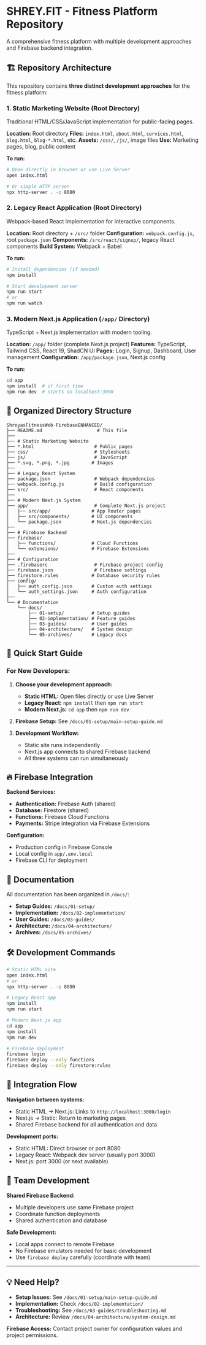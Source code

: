 # SHREY.FIT - Fitness Platform Repository

A comprehensive fitness platform with multiple development approaches and Firebase backend integration.

## 🏗️ Repository Architecture

This repository contains **three distinct development approaches** for the fitness platform:

### 1. **Static Marketing Website** (Root Directory)
Traditional HTML/CSS/JavaScript implementation for public-facing pages.

**Location:** Root directory
**Files:** `index.html`, `about.html`, `services.html`, `blog.html`, `blog-*.html`, etc.
**Assets:** `/css/`, `/js/`, image files
**Use:** Marketing pages, blog, public content

**To run:**
```bash
# Open directly in browser or use Live Server
open index.html

# Or simple HTTP server
npx http-server . -p 8080
```

### 2. **Legacy React Application** (Root Directory)
Webpack-based React implementation for interactive components.

**Location:** Root directory + `/src/` folder
**Configuration:** `webpack.config.js`, root `package.json`
**Components:** `/src/react/signup/`, legacy React components
**Build System:** Webpack + Babel

**To run:**
```bash
# Install dependencies (if needed)
npm install

# Start development server
npm run start
# or
npm run watch
```

### 3. **Modern Next.js Application** (`/app/` Directory)
TypeScript + Next.js implementation with modern tooling.

**Location:** `/app/` folder (complete Next.js project)
**Features:** TypeScript, Tailwind CSS, React 19, ShadCN UI
**Pages:** Login, Signup, Dashboard, User management
**Configuration:** `/app/package.json`, Next.js config

**To run:**
```bash
cd app
npm install  # if first time
npm run dev  # starts on localhost:3000
```

## 📂 Organized Directory Structure

```
ShreyasFitnessWeb-FirebaseENHANCED/
├── README.md                    # This file
├── 
├── # Static Marketing Website
├── *.html                      # Public pages
├── css/                        # Stylesheets
├── js/                         # JavaScript
├── *.svg, *.png, *.jpg        # Images
├── 
├── # Legacy React System  
├── package.json                # Webpack dependencies
├── webpack.config.js           # Build configuration
├── src/                        # React components
├── 
├── # Modern Next.js System
├── app/                        # Complete Next.js project
│   ├── src/app/               # App Router pages
│   ├── src/components/        # UI components
│   └── package.json           # Next.js dependencies
├── 
├── # Firebase Backend
├── firebase/
│   ├── functions/             # Cloud Functions
│   └── extensions/            # Firebase Extensions
├── 
├── # Configuration
├── .firebaserc                 # Firebase project config
├── firebase.json               # Firebase settings
├── firestore.rules            # Database security rules
├── config/
│   ├── auth_config.json       # Custom auth settings
│   └── auth_settings.json     # Auth configuration
├── 
└── # Documentation
    └── docs/
        ├── 01-setup/          # Setup guides
        ├── 02-implementation/ # Feature guides  
        ├── 03-guides/         # User guides
        ├── 04-architecture/   # System design
        └── 05-archives/       # Legacy docs
```

## 🚀 Quick Start Guide

### For New Developers:

1. **Choose your development approach:**
   - **Static HTML:** Open files directly or use Live Server
   - **Legacy React:** `npm install` then `npm run start` 
   - **Modern Next.js:** `cd app` then `npm run dev`

2. **Firebase Setup:** See `/docs/01-setup/main-setup-guide.md`

3. **Development Workflow:**
   - Static site runs independently
   - Next.js app connects to shared Firebase backend
   - All three systems can run simultaneously

## 🔥 Firebase Integration

**Backend Services:**
- **Authentication:** Firebase Auth (shared)
- **Database:** Firestore (shared)
- **Functions:** Firebase Cloud Functions
- **Payments:** Stripe integration via Firebase Extensions

**Configuration:**
- Production config in Firebase Console
- Local config in `app/.env.local`
- Firebase CLI for deployment

## 📖 Documentation

All documentation has been organized in `/docs/`:

- **Setup Guides:** `/docs/01-setup/`
- **Implementation:** `/docs/02-implementation/` 
- **User Guides:** `/docs/03-guides/`
- **Architecture:** `/docs/04-architecture/`
- **Archives:** `/docs/05-archives/`

## 🛠️ Development Commands

```bash
# Static HTML site
open index.html
# or
npx http-server . -p 8080

# Legacy React app  
npm install
npm run start

# Modern Next.js app
cd app
npm install
npm run dev

# Firebase deployment
firebase login
firebase deploy --only functions
firebase deploy --only firestore:rules
```

## 🎯 Integration Flow

**Navigation between systems:**
- Static HTML → Next.js: Links to `http://localhost:3000/login`
- Next.js → Static: Return to marketing pages
- Shared Firebase backend for all authentication and data

**Development ports:**
- Static HTML: Direct browser or port 8080
- Legacy React: Webpack dev server (usually port 3000)
- Next.js: port 3000 (or next available)

## 🤝 Team Development

**Shared Firebase Backend:**
- Multiple developers use same Firebase project
- Coordinate function deployments
- Shared authentication and database

**Safe Development:**
- Local apps connect to remote Firebase
- No Firebase emulators needed for basic development
- Use `firebase deploy` carefully (coordinate with team)

---

## 💡 Need Help?

- **Setup Issues:** See `/docs/01-setup/main-setup-guide.md`
- **Implementation:** Check `/docs/02-implementation/`
- **Troubleshooting:** See `/docs/03-guides/troubleshooting.md`
- **Architecture:** Review `/docs/04-architecture/system-design.md`

**Firebase Access:** Contact project owner for configuration values and project permissions.
